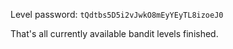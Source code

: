 Level password: `tQdtbs5D5i2vJwkO8mEyYEyTL8izoeJ0`

That's all currently available bandit levels finished.
